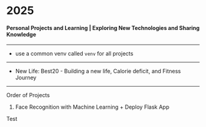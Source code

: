 # 2025
#### Personal Projects and Learning | Exploring New Technologies and Sharing Knowledge

---

- use a common venv called `venv` for all projects

--- 

- New Life: Best20 -  Building a new life, Calorie deficit, and Fitness Journey

---
Order of Projects

1. Face Recognition with Machine Learning + Deploy Flask App


Test